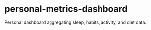 # personal-metrics-dashboard

Personal dashboard aggregating sleep, habits, activity, and diet data.
